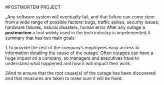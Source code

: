 #POSTMORTEM PROJECT

_Any software system will eventually fail, and that failure can come stem from a wide range of possible factors: bugs, traffic spikes, security issues, hardware failures, natural disasters, human error
After any outage a **postmortem**  a tool widely used in the tech industry is impelemented.A summary that has two main goals

1.To provide the rest of the company’s employees easy access to information detailing the cause of the outage. Often outages can have a huge impact on a company, so managers and executives have to understand what happened and how it will impact their work.

2And to ensure that the root cause(s) of the outage has been discovered and that measures are taken to make sure it will be fixed.

##
